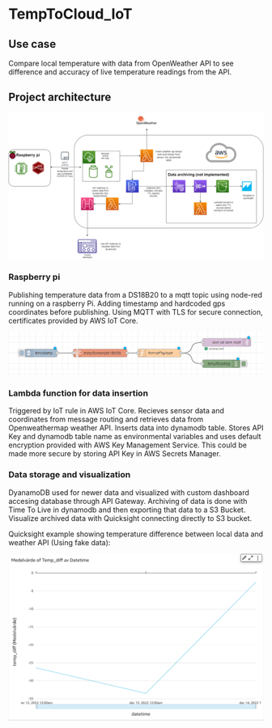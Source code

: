 # TempToCloud_IoT

## Use case

Compare local temperature with data from OpenWeather API to see difference and accuracy of live temperature readings from the API.

## Project architecture

![diagram](project_architecture.png)

### Raspberry pi

Publishing temperature data from a DS18B20 to a mqtt topic using node-red running on a raspberry Pi. Adding timestamp and hardcoded gps coordinates before publishing. Using MQTT with TLS for secure connection, certificates provided by AWS IoT Core.

![node_red_flow](node-red_flow_test.PNG)

### Lambda function for data insertion

Triggered by IoT rule in AWS IoT Core. Recieves sensor data and coordinates from message routing and retrieves data from Openweathermap weather API. Inserts data into dynamodb table. Stores API Key and dynamodb table name as environmental variables and uses default encryption provided with AWS Key Management Service. This could be made more secure by storing API Key in AWS Secrets Manager.

### Data storage and visualization

DyanamoDB used for newer data and visualized with custom dashboard accesing database through API Gateway. Archiving of data is done with Time To Live in dynamodb and then exporting that data to a S3 Bucket. Visualize archived data with Quicksight connecting directly to S3 bucket. 

Quicksight example showing temperature difference between local data and weather API (Using fake data):

![quicksight_example](quicksight_temp_diff.PNG)

